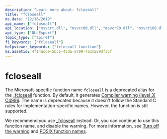 ```yaml
---
description: "Learn more about: fcloseall"
title: "fcloseall"
ms.date: "12/16/2019"
api_name: ["fcloseall"]
api_location: ["msvcrt.dll", "msvcr80.dll", "msvcr90.dll", "msvcr100.dll", "msvcr100_clr0400.dll", "msvcr110.dll", "msvcr110_clr0400.dll", "msvcr120.dll", "msvcr120_clr0400.dll", "ucrtbase.dll"]
api_type: ["DLLExport"]
topic_type: ["apiref"]
f1_keywords: ["fcloseall"]
helpviewer_keywords: ["fcloseall function"]
ms.assetid: 4f14acde-5bc5-43da-a709-7a3c559df3cf
---
```

# fcloseall

The Microsoft-specific function name `fcloseall` is a deprecated alias for the [_fcloseall](fclose-fcloseall.md) function. By default, it generates [Compiler warning (level 3) C4996](../../error-messages/compiler-warnings/compiler-warning-level-3-c4996.md). The name is deprecated because it doesn't follow the Standard C rules for implementation-specific names. However, the function is still supported.

We recommend you use [_fcloseall](fclose-fcloseall.md) instead. Or, you can continue to use this function name, and disable the warning. For more information, see [Turn off the warning](../../error-messages/compiler-warnings/compiler-warning-level-3-c4996.md#turn-off-the-warning) and [POSIX function names](../../error-messages/compiler-warnings/compiler-warning-level-3-c4996.md#posix-function-names).
